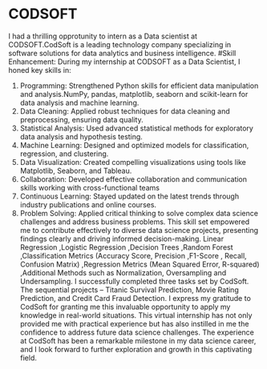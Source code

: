 # CODSOFT
I had a thrilling opprotunity to intern as  a Data scientist at CODSOFT.CodSoft is a leading technology company specializing in software solutions for data analytics and business intelligence. 
#Skill Enhancement:
During my internship at CODSOFT as a Data Scientist, I honed key skills in:
1. Programming: Strengthened Python skills for efficient data manipulation and analysis.NumPy, pandas, matplotlib, seaborn and scikit-learn for data analysis and machine learning.
2. Data Cleaning: Applied robust techniques for data cleaning and preprocessing, ensuring data quality.
3. Statistical Analysis: Used advanced statistical methods for exploratory data analysis and hypothesis testing.
4. Machine Learning: Designed and optimized models for classification, regression, and clustering.
5. Data Visualization: Created compelling visualizations using tools like Matplotlib, Seaborn, and Tableau.
6. Collaboration: Developed effective collaboration and communication skills working with cross-functional teams
7. Continuous Learning: Stayed updated on the latest trends through industry publications and online courses.
8. Problem Solving: Applied critical thinking to solve complex data science challenges and address business problems.
This skill set empowered me to contribute effectively to diverse data science projects, presenting findings clearly and driving informed decision-making.
Linear Regression ,Logistic Regression ,Decision Trees ,Random Forest ,Classification Metrics (Accuracy Score, Precision ,F1-Score , Recall, Confusion Matrix) ,Regression Metrics (Mean Squared Error, R-squared) ,Additional Methods such as Normalization, Oversampling and Undersampling.
I successfully completed three tasks set by CodSoft. The sequential projects – Titanic Survival Prediction, Movie Rating Prediction, and Credit Card Fraud Detection.
I express my gratitude to CodSoft for granting me this invaluable opportunity to apply my knowledge in real-world situations. This virtual internship has not only provided me with practical experience but has also instilled in me the confidence to address future data science challenges. The experience at CodSoft has been a remarkable milestone in my data science career, and I look forward to further exploration and growth in this captivating field.
